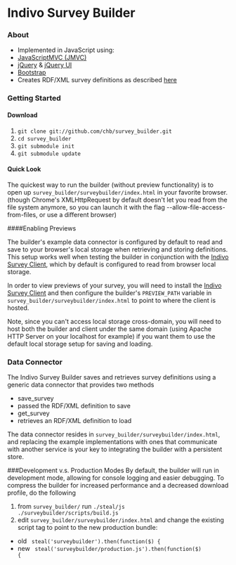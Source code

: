 # Indivo Survey Builder

### About
* Implemented in JavaScript using:
 * [JavaScriptMVC (JMVC)](http://javascriptmvc.com/) 
 * [jQuery](http://jquery.com/) & [jQuery UI](http://jqueryui.com/)
 * [Bootstrap](http://twitter.github.com/bootstrap/)
* Creates RDF/XML survey definitions as described [here](http://wiki.chip.org/indivo/index.php/Survey_RDF_Model)

### Getting Started
#### Download
1. <code>git clone git://github.com/chb/survey_builder.git</code>
2. <code>cd survey_builder</code>
3. <code>git submodule init</code>
4. <code>git submodule update</code>

#### Quick Look
The quickest way to run the builder (without preview functionality) is to open up <code>survey_builder/surveybuilder/index.html</code> in your favorite browser.  (though Chrome's XMLHttpRequest by default doesn't let you read from the file system anymore, so you can launch it with the flag  --allow-file-access-from-files, or use a different browser)

####Enabling Previews

The builder's example data connector is configured by default to read and save to your browser's local storage when retrieving and storing definitions.  This setup works well when testing the builder in conjunction with the [Indivo Survey Client](https://github.com/chb/survey_client), which by default is configured to read from browser local storage.

In order to view previews of your survey, you will need to install the [Indivo Survey Client](https://github.com/chb/survey_client) and then configure the builder's <code>PREVIEW_PATH</code> variable in <code>survey_builder/surveybuilder/index.html</code> to point to where the client is hosted.

Note, since you can't access local storage cross-domain, you will need to host both the builder and client under the same domain (using Apache HTTP Server on your localhost for example) if you want them to use the default local storage setup for saving and loading.

### Data Connector
The Indivo Survey Builder saves and retrieves survey definitions using a generic data connector that provides two methods

* save_survey
 * passed the RDF/XML definition to save 
* get_survey
 * retrieves an RDF/XML definition to load

The data connector resides in <code>survey_builder/surveybuilder/index.html</code>, and  replacing the example implementations with ones that communicate with another service is your key to integrating the builder with a persistent store. 

###Development v.s. Production Modes
By default, the builder will run in development mode, allowing for console logging and easier debugging.  To compress the builder for increased performance and a decreased download profile, do the following

1. from <code>survey_builder/</code> run <code>./steal/js ./surveybuilder/scripts/build.js</code>
2. edit <code>survey_builder/surveybuilder/index.html</code> and change the existing script tag to point to the new production bundle: 
 * old <code> steal('surveybuilder').then(function($) { </code>
 * new <code> steal('surveybuilder/production.js').then(function($) {</code>

